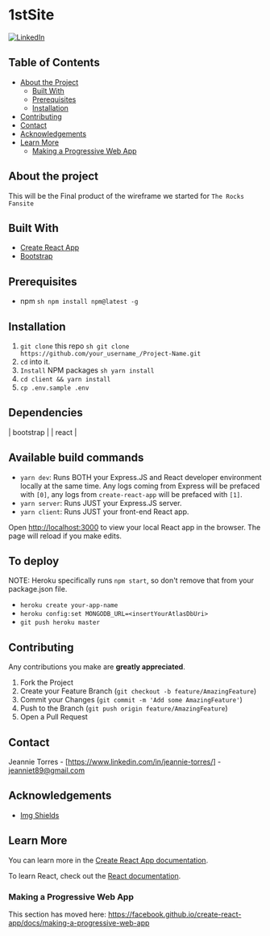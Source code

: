 # 1stSite
[![LinkedIn][linkedin-shield]][linkedin-url]

<!-- TABLE OF CONTENTS -->

## Table of Contents

- [About the Project](#about-the-project)
  - [Built With](#built-with)
  - [Prerequisites](#prerequisites)
  - [Installation](#installation)
- [Contributing](#contributing)
- [Contact](#contact)
- [Acknowledgements](#acknowledgements)
- [Learn More](#learn-more)
    - [Making a Progressive Web App](making-a-progresive-web-app)

<!-- ABOUT THE PROJECT -->
## About the project
This will be the Final product of the wireframe we started for `The Rocks Fansite`

## Built With

- [Create React App](https://github.com/facebook/create-react-app)
- [Bootstrap](https://getbootstrap.com)

## Prerequisites

- npm
  `sh npm install npm@latest -g `

## Installation

1. `git clone` this repo
   `sh git clone https://github.com/your_username_/Project-Name.git `
2. `cd` into it.
3. `Install` NPM packages
   `sh yarn install `
4. `cd client && yarn install`
5. `cp .env.sample .env`

## Dependencies

| bootstrap               | 
| react                   |

## Available build commands

- `yarn dev`: Runs BOTH your Express.JS and React developer environment locally at the same time. Any logs coming from Express will be prefaced with `[0]`, any logs from `create-react-app` will be prefaced with `[1]`.
- `yarn server`: Runs JUST your Express.JS server.
- `yarn client`: Runs JUST your front-end React app.

Open [http://localhost:3000](http://localhost:3000) to view your local React app in the browser. The page will reload if you make edits.

## To deploy

NOTE: Heroku specifically runs `npm start`, so don't remove that from your package.json file.

- `heroku create your-app-name`
- `heroku config:set MONGODB_URL=<insertYourAtlasDbUri>`
- `git push heroku master`

<!-- CONTRIBUTING -->
## Contributing

Any contributions you make are **greatly appreciated**.

1. Fork the Project
2. Create your Feature Branch (`git checkout -b feature/AmazingFeature`)
3. Commit your Changes (`git commit -m 'Add some AmazingFeature'`)
4. Push to the Branch (`git push origin feature/AmazingFeature`)
5. Open a Pull Request

<!-- CONTACT -->
## Contact

Jeannie Torres - [https://www.linkedin.com/in/jeannie-torres/] - jeanniet89@gmail.com

<!-- ACKNOWLEDGEMENTS -->
## Acknowledgements

- [Img Shields](https://shields.io)

## Learn More

You can learn more in the [Create React App documentation](https://facebook.github.io/create-react-app/docs/getting-started).

To learn React, check out the [React documentation](https://reactjs.org/).

### Making a Progressive Web App

This section has moved here: https://facebook.github.io/create-react-app/docs/making-a-progressive-web-app

<!-- MARKDOWN LINKS & IMAGES -->

[linkedin-shield]: https://img.shields.io/badge/-LinkedIn-black.svg?style=flat-square&logo=linkedin&colorB=555
[linkedin-url]: https://linkedin.com/in/jeannie-torres-6628bb96/
